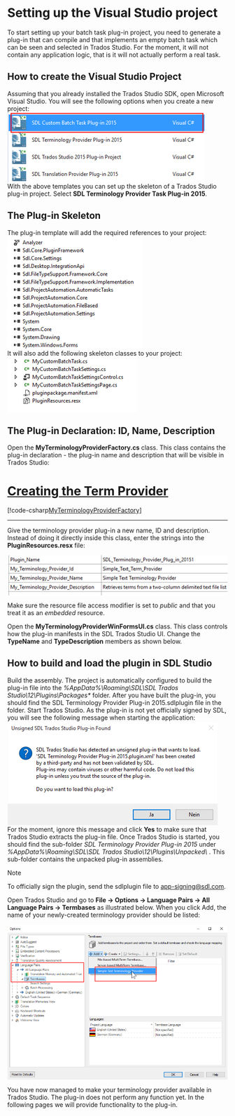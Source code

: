 Setting up the Visual Studio project
====================================
To start setting up your batch task plug-in project, you need to generate a plug-in that can compile and that implements an empty batch task which can be seen and selected in Trados Studio. For the moment, it will not contain any application logic, that is it will not actually perform a real task.

How to create the Visual Studio Project
----------------------------------
Assuming that you already installed the Trados Studio SDK, open Microsoft Visual Studio. You will see the following options when you create a new project:
<img style="display:block; " src="images/CustomBatchTemplate.jpg" />
With the above templates you can set up the skeleton of a Trados Studio plug-in project. Select **SDL Terminology Provider Task Plug-in 2015**.

The Plug-in Skeleton
-------------------------------------
The plug-in template will add the required references to your project:
<img style="display:block; " src="images/References.jpg" />
It will also add the following skeleton classes to your project:
<img style="display:block; " src="images/Stubs.jpg" />

The Plug-in Declaration: ID, Name, Description</title>
--------------------------------
Open the **MyTerminologyProviderFactory.cs** class. This class contains the plug-in declaration - the plug-in name and description that will be visible in Trados Studio:
# [Creating the Term Provider](#tab/tabid-1)
[!code-csharp[MyTerminologyProviderFactory](code_samples/MyTerminologyProviderFactory.cs#L10-L15)]
***

Give the terminology provider plug-in a new name, ID and description. Instead of doing it directly inside this class, enter the strings into the **PluginResources.resx** file:

<img style="display:block; " src="images/Resource.jpg" />

Make sure the resource file access modifier is set to *public* and that you treat it as an *embedded* resource.

Open the **MyTerminologyProviderWinFormsUI.cs** class. This class controls how the plug-in manifests in the SDL Trados Studio UI. Change the **TypeName** and **TypeDescription** members as shown below.


How to build and load the plugin in SDL Studio
---------------------------------------------
Build the assembly. The project is automatically configured to build the plug-in file into the *%AppData%\Roaming\SDL\SDL Trados Studio\12\Plugins\Packages\** folder. After you have built the plug-in, you should find the SDL Terminology Provider Plug-in 2015.sdlplugin file in the folder. Start Trados Studio. As the plug-in is not yet officially signed by SDL, you will see the following message when starting the application:
<img style="display:block; " src="images/Plugin_NotSigned.jpg" />
For the moment, ignore this message and click **Yes** to make sure that Trados Studio extracts the plug-in file. Once Trados Studio is started, you should find the sub-folder *SDL Terminology Provider Plug-in 2015* under <em>%AppData%\Roaming\SDL\SDL Trados Studio\12\Plugins\Unpacked\ </em>. This sub-folder contains the unpacked plug-in assemblies.

> [!NOTE]
> To officially sign the plugin, send the sdlplugin file to app-signing@sdl.com.

Open Trados Studio and go to **File -> Options -> Language Pairs -> All Language Pairs -> Termbases** as illustrated below. When you click Add, the name of your newly-created terminology provider should be listed:

<img style="display:block; " src="images/tb_provider_name.jpg" />

You have now managed to make your terminology provider available in Trados Studio. The plug-in does not perform any function yet. In the following pages we will provide functionality to the plug-in.
